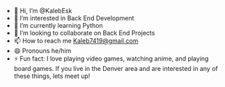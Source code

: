 - 👋 Hi, I’m @KalebEsk
- 👀 I’m interested in Back End Development
- 🌱 I’m currently learning Python
- 💞️ I’m looking to collaborate on Back End Projects
- 📫 How to reach me Kaleb7419@gmail.com
- 😄 Pronouns he/him
- ⚡ Fun fact: I love playing video games, watching anime, and playing board games. If you live in the Denver area and are interested in any of these things, lets meet up!

<!---
KalebEsk/KalebEsk is a ✨ special ✨ repository because its `README.md` (this file) appears on your GitHub profile.
You can click the Preview link to take a look at your changes.
--->
